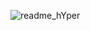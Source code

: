 ![readme_hYper](https://user-images.githubusercontent.com/59021489/106287275-e7bba800-6246-11eb-9dbd-4ca45596df00.jpg)

